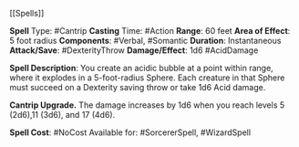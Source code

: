 [[Spells]]

**Spell** Type: #Cantrip
**Casting** Time: #Action
**Range**: 60 feet
**Area of Effect**: 5 foot radius
**Components**: #Verbal, #Somantic
**Duration**: Instantaneous
**Attack/Save**: #DexterityThrow
**Damage/Effect**: 1d6 #AcidDamage 

**Spell Description**: 
You create an acidic bubble at a point within range, where it explodes in a 5-foot-radius Sphere. Each creature in that Sphere must succeed on a Dexterity saving throw or take 1d6 Acid damage.

**Cantrip Upgrade.** The damage increases by 1d6
when you reach levels 5 (2d6),11 (3d6), and 17 (4d6).

**Spell Cost**: #NoCost
Available for: #SorcererSpell, #WizardSpell